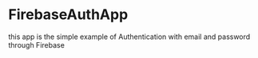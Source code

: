 # FirebaseAuthApp
this app is the simple example of Authentication with email and password through Firebase
